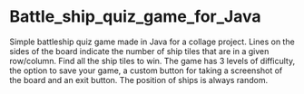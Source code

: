 # Battle_ship_quiz_game_for_Java

Simple battleship quiz game made in Java for a collage project. Lines on the sides of the board indicate the number of ship tiles that are in a given row/column. Find all the ship tiles to win. The game has 3 levels of difficulty, the option to save your game, a custom button for taking a screenshot of the board and an exit button. The position of ships is always random.
